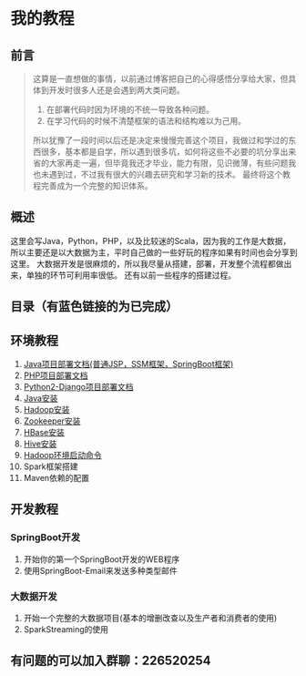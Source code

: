 # 我的教程
## 前言
> 这算是一直想做的事情，以前通过博客把自己的心得感悟分享给大家，但具体到开发时很多人还是会遇到两大类问题。  
> 1. 在部署代码时因为环境的不统一导致各种问题。  
> 2. 在学习代码的时候不清楚框架的语法和结构难以为己用。 
>  
> 所以犹豫了一段时间以后还是决定来慢慢完善这个项目，我做过和学过的东西很多，基本都是自学，所以遇到很多坑，如何将这些不必要的坑分享出来省的大家再走一遍，但毕竟我还才毕业，能力有限，见识微薄，有些问题我也未遇到过，不过我有很大的兴趣去研究和学习新的技术。 最终将这个教程完善成为一个完整的知识体系。

## 概述
这里会写Java，Python，PHP，以及比较迷的Scala，因为我的工作是大数据，所以主要还是以大数据为主，平时自己做的一些好玩的程序如果有时间也会分享到这里。
大数据开发是很麻烦的，所以我尽量从搭建，部署，开发整个流程都做出来，单独的环节可利用率很低。
还有以前一些程序的搭建过程。

## 目录（有蓝色链接的为已完成）
## 环境教程
1. [Java项目部署文档(普通JSP，SSM框架，SpringBoot框架)](Java项目部署文档.md)
2. [PHP项目部署文档](PHP部署文档.md)
3. [Python2-Django项目部署文档](Python2-Django部署文档.md)
4. [Java安装](Java安装.md)
5. [Hadoop安装](Hadoop安装.md)
6. [Zookeeper安装](Zookeeper.md)
7. [HBase安装](HBase安装.md)
8. [Hive安装](Hive安装.md)
9. [Hadoop环境启动命令](Hadoop环境启动命令.md)
10. Spark框架搭建
11. Maven依赖的配置


## 开发教程
### SpringBoot开发
1. 开始你的第一个SpringBoot开发的WEB程序
2. 使用SpringBoot-Email来发送多种类型邮件

### 大数据开发
1. 开始一个完整的大数据项目(基本的增删改查以及生产者和消费者的使用)
2. SparkStreaming的使用








## 有问题的可以加入群聊：226520254
